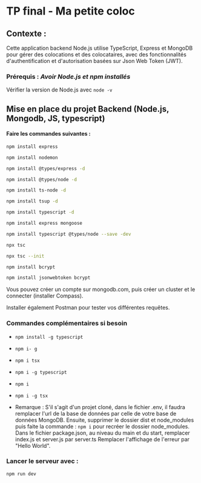 # TP final - Ma petite coloc

## Contexte :
Cette application backend Node.js utilise TypeScript, Express et MongoDB pour gérer des colocations et des colocataires, avec des fonctionnalités d'authentification et d'autorisation basées sur Json Web Token (JWT).

### Prérequis : *Avoir Node.js et npm installés*
Vérifier la version de Node.js avec `node -v`

## Mise en place du projet Backend (Node.js, Mongodb, JS, typescript)

#### Faire les commandes suivantes :

```bash
npm install express
```
```bash
npm install nodemon
```
```bash
npm install @types/express -d
```
```bash
npm install @types/node -d
```
```bash
npm install ts-node -d
```
```bash
npm install tsup -d
```
```bash
npm install typescript -d
```
```bash
npm install express mongoose
```
```bash
npm install typescript @types/node --save -dev
```
```bash
npx tsc
```
```bash
npx tsc --init
```
```bash
npm install bcrypt
```
```bash
npm install jsonwebtoken bcrypt
```


Vous pouvez créer un compte sur mongodb.com, puis créer un cluster et le connecter (installer Compass).

Installer également Postman pour tester vos différentes requêtes.

### Commandes complémentaires si besoin

- `npm install -g typescript`
- `npm i- g`
- `npm i tsx`
- `npm i -g typescript`
- `npm i`
- `npm i -g tsx`


- Remarque :
S'il s'agit d'un projet cloné, dans le fichier .env, il faudra remplacer l'url de la base de données par celle de votre base de données MongoDB.
Ensuite, supprimer le dossier dist et node_modules puis faite la commande : `npm i` pour recréer le dossier node_modules.
Dans le fichier package.json, au niveau du main et du start, remplacer index.js et server.js par server.ts
Remplacer l'affichage de l'erreur par "Hello World".

### Lancer le serveur avec :
```bash
npm run dev
```
